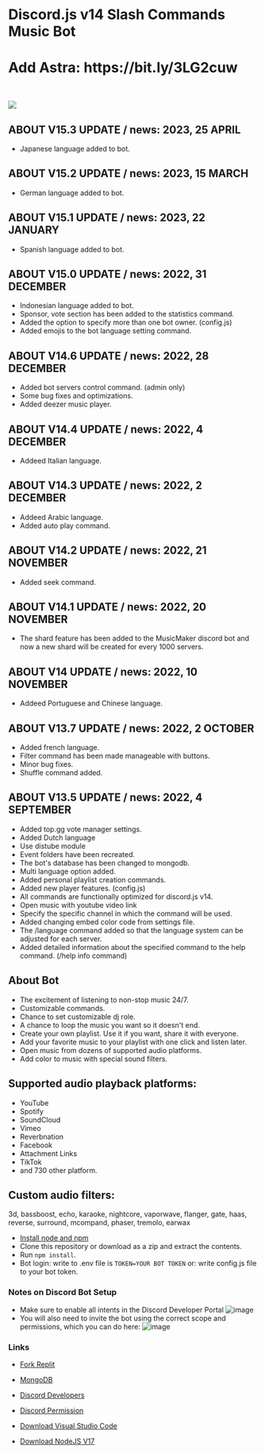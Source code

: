 # Discord.js v14 Slash Commands Music Bot

<h1>Add Astra: https://bit.ly/3LG2cuw</h1><br>

![](https://komarev.com/ghpvc/?username=xfuryfox&color=blue)

## ABOUT V15.3 UPDATE / news: 2023, 25 APRIL

- Japanese language added to bot.

## ABOUT V15.2 UPDATE / news: 2023, 15 MARCH

- German language added to bot.

## ABOUT V15.1 UPDATE / news: 2023, 22 JANUARY

- Spanish language added to bot.

## ABOUT V15.0 UPDATE / news: 2022, 31 DECEMBER

- Indonesian language added to bot.
- Sponsor, vote section has been added to the statistics command.
- Added the option to specify more than one bot owner. (config.js)
- Added emojis to the bot language setting command.

## ABOUT V14.6 UPDATE / news: 2022, 28 DECEMBER

- Added bot servers control command. (admin only)
- Some bug fixes and optimizations.
- Added deezer music player.

## ABOUT V14.4 UPDATE / news: 2022, 4 DECEMBER

- Addeed Italian language.

## ABOUT V14.3 UPDATE / news: 2022, 2 DECEMBER

- Addeed Arabic language.
- Added auto play command.

## ABOUT V14.2 UPDATE / news: 2022, 21 NOVEMBER

- Added seek command.

## ABOUT V14.1 UPDATE / news: 2022, 20 NOVEMBER

- The shard feature has been added to the MusicMaker discord bot and now a new shard will be created for every 1000 servers.

## ABOUT V14 UPDATE / news: 2022, 10 NOVEMBER

- Addeed Portuguese and Chinese language.

## ABOUT V13.7 UPDATE / news: 2022, 2 OCTOBER

- Added french language.
- Filter command has been made manageable with buttons.
- Minor bug fixes.
- Shuffle command added.

## ABOUT V13.5 UPDATE / news: 2022, 4 SEPTEMBER

- Added top.gg vote manager settings.
- Added Dutch language
- Use distube module
- Event folders have been recreated.
- The bot's database has been changed to mongodb.
- Multi language option added.
- Added personal playlist creation commands.
- Added new player features. (config.js)
- All commands are functionally optimized for discord.js v14.
- Open music with youtube video link
- Specify the specific channel in which the command will be used.
- Added changing embed color code from settings file.
- The /language command added so that the language system can be adjusted for each server.
- Added detailed information about the specified command to the help command. (/help info command)

## About Bot

- The excitement of listening to non-stop music 24/7.
- Customizable commands.
- Chance to set customizable dj role.
- A chance to loop the music you want so it doesn't end.
- Create your own playlist. Use it if you want, share it with everyone.
- Add your favorite music to your playlist with one click and listen later.
- Open music from dozens of supported audio platforms.
- Add color to music with special sound filters.

## Supported audio playback platforms:

- YouTube
- Spotify
- SoundCloud
- Vimeo
- Reverbnation
- Facebook
- Attachment Links
- TikTok
- and 730 other platform.

## Custom audio filters:

3d, bassboost, echo, karaoke, nightcore, vaporwave, flanger, gate, haas, reverse, surround, mcompand, phaser, tremolo, earwax

- [Install node and npm](https://docs.npmjs.com/downloading-and-installing-node-js-and-npm#using-a-node-version-manager-to-install-nodejs-and-npm)
- Clone this repository or download as a zip and extract the contents.
- Run `npm install`.
- Bot login: write to .env file is `TOKEN=YOUR BOT TOKEN` or: write config.js file to your bot token.

### Notes on Discord Bot Setup

- Make sure to enable all intents in the Discord Developer Portal
  ![image](https://user-images.githubusercontent.com/4060573/181925950-0403ec46-f606-4ae2-bac8-6a2e30d10d9f.png)
- You will also need to invite the bot using the correct scope and permissions, which you can do here:
  ![image](https://user-images.githubusercontent.com/4060573/181926061-310e817a-97c5-48d8-adce-77a505c36336.png)

### Links

- [Fork Replit](https://replit.com/)

- [MongoDB](https://mongodb.com)

- [Discord Developers](https://discord.dev)

- [Discord Permission](https://bit.ly/3L4RZpi)

- [Download Visual Studio Code](https://code.visualstudio.com/download)

- [Download NodeJS V17](https://nodejs.org/)
